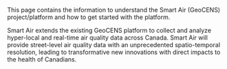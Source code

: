 This page contains the information to understand the Smart Air (GeoCENS) project/platform and how to get started with the platform.

Smart Air extends the existing GeoCENS platform to collect and analyze hyper-local and real-time air quality data across Canada. Smart Air will provide street-level air quality data with an unprecedented spatio-temporal resolution, leading to transformative new innovations with direct impacts to the health of Canadians.
